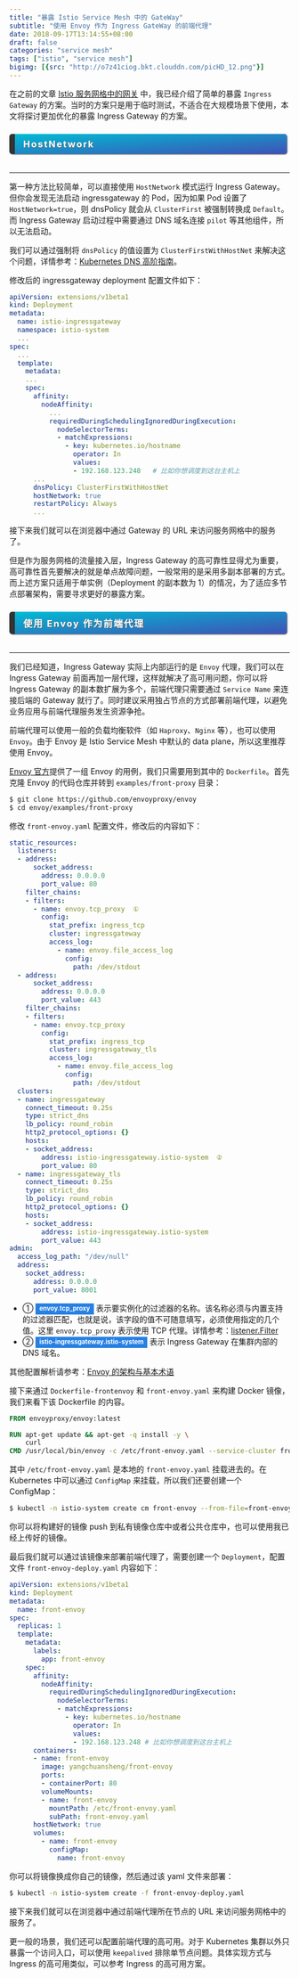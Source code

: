 ```yaml
---
title: "暴露 Istio Service Mesh 中的 GateWay"
subtitle: "使用 Envoy 作为 Ingress GateWay 的前端代理"
date: 2018-09-17T13:14:55+08:00
draft: false
categories: "service mesh"
tags: ["istio", "service mesh"]
bigimg: [{src: "http://o7z41ciog.bkt.clouddn.com/picHD_12.png"}]
---
```


<!--more-->

在之前的文章 [Istio 服务网格中的网关](https://www.yangcs.net/posts/istio-ingress/) 中，我已经介绍了简单的暴露 `Ingress Gateway` 的方案。当时的方案只是用于临时测试，不适合在大规模场景下使用，本文将探讨更加优化的暴露 Ingress Gateway 的方案。

### <p id="h2">HostNetwork</p>

----

第一种方法比较简单，可以直接使用 `HostNetwork` 模式运行 Ingress Gateway。但你会发现无法启动 ingressgateway 的 Pod，因为如果 Pod 设置了 `HostNetwork=true`，则 dnsPolicy 就会从 `ClusterFirst` 被强制转换成 `Default`。而 Ingress Gateway 启动过程中需要通过 DNS 域名连接 `pilot` 等其他组件，所以无法启动。

我们可以通过强制将 `dnsPolicy` 的值设置为 `ClusterFirstWithHostNet` 来解决这个问题，详情参考：[Kubernetes DNS 高阶指南](https://www.yangcs.net/posts/kubernetes-dns/)。

修改后的 ingressgateway deployment 配置文件如下：

```yaml
apiVersion: extensions/v1beta1
kind: Deployment
metadata:
  name: istio-ingressgateway
  namespace: istio-system
  ...
spec:
  ...
  template:
    metadata:
    ...
    spec:
      affinity:
        nodeAffinity:
          ...
          requiredDuringSchedulingIgnoredDuringExecution:
            nodeSelectorTerms:
            - matchExpressions:
              - key: kubernetes.io/hostname
                operator: In
                values:
                - 192.168.123.248   # 比如你想调度到这台主机上
      ...
      dnsPolicy: ClusterFirstWithHostNet
      hostNetwork: true
      restartPolicy: Always
      ...
```

接下来我们就可以在浏览器中通过 Gateway 的 URL 来访问服务网格中的服务了。

但是作为服务网格的流量接入层，Ingress Gateway 的高可靠性显得尤为重要，高可靠性首先要解决的就是单点故障问题，一般常用的是采用多副本部署的方式。而上述方案只适用于单实例（Deployment 的副本数为 1）的情况，为了适应多节点部署架构，需要寻求更好的暴露方案。

### <p id="h2">使用 Envoy 作为前端代理</p>

----

我们已经知道，Ingress Gateway 实际上内部运行的是 `Envoy` 代理，我们可以在 Ingress Gateway 前面再加一层代理，这样就解决了高可用问题，你可以将 Ingress Gateway 的副本数扩展为多个，前端代理只需要通过 `Service Name` 来连接后端的 Gateway 就行了。同时建议采用独占节点的方式部署前端代理，以避免业务应用与前端代理服务发生资源争抢。

前端代理可以使用一般的负载均衡软件（如 `Haproxy`、`Nginx` 等），也可以使用 `Envoy`。由于 Envoy 是 Istio Service Mesh 中默认的 data plane，所以这里推荐使用 Envoy。

[Envoy 官方](https://github.com/envoyproxy/envoy)提供了一组 Envoy 的用例，我们只需要用到其中的 `Dockerfile`。首先克隆 Envoy 的代码仓库并转到 `examples/front-proxy` 目录：

```bash
$ git clone https://github.com/envoyproxy/envoy
$ cd envoy/examples/front-proxy
```

修改 `front-envoy.yaml` 配置文件，修改后的内容如下：

```yaml
static_resources:
  listeners:
  - address:
      socket_address:
        address: 0.0.0.0
        port_value: 80
    filter_chains:
    - filters:
      - name: envoy.tcp_proxy  ①
        config:
          stat_prefix: ingress_tcp
          cluster: ingressgateway
          access_log:
            - name: envoy.file_access_log
              config:
                path: /dev/stdout
  - address:
      socket_address:
        address: 0.0.0.0
        port_value: 443
    filter_chains:
    - filters:
      - name: envoy.tcp_proxy
        config:
          stat_prefix: ingress_tcp
          cluster: ingressgateway_tls
          access_log:
            - name: envoy.file_access_log
              config:
                path: /dev/stdout
  clusters:
  - name: ingressgateway
    connect_timeout: 0.25s
    type: strict_dns
    lb_policy: round_robin
    http2_protocol_options: {}
    hosts:
    - socket_address:
        address: istio-ingressgateway.istio-system  ②
        port_value: 80
  - name: ingressgateway_tls
    connect_timeout: 0.25s
    type: strict_dns
    lb_policy: round_robin
    http2_protocol_options: {}
    hosts:
    - socket_address:
        address: istio-ingressgateway.istio-system
        port_value: 443
admin:
  access_log_path: "/dev/null"
  address:
    socket_address:
      address: 0.0.0.0
      port_value: 8001
```

+ ① <span id="inline-blue">envoy.tcp_proxy</span> 表示要实例化的过滤器的名称。该名称必须与内置支持的过滤器匹配，也就是说，该字段的值不可随意填写，必须使用指定的几个值。这里 `envoy.tcp_proxy` 表示使用 TCP 代理。详情参考：[listener.Filter](https://www.envoyproxy.io/docs/envoy/latest/api-v2/api/v2/listener/listener.proto#listener-filter)
+ ② <span id="inline-blue">istio-ingressgateway.istio-system</span> 表示 Ingress Gateway 在集群内部的 DNS 域名。

其他配置解析请参考：[Envoy 的架构与基本术语](https://jimmysong.io/posts/envoy-archiecture-and-terminology/)

接下来通过 `Dockerfile-frontenvoy` 和 `front-envoy.yaml` 来构建 Docker 镜像，我们来看下该 Dockerfile 的内容。

```Dockerfile
FROM envoyproxy/envoy:latest

RUN apt-get update && apt-get -q install -y \
    curl
CMD /usr/local/bin/envoy -c /etc/front-envoy.yaml --service-cluster front-proxy
```

其中 `/etc/front-envoy.yaml` 是本地的 `front-envoy.yaml` 挂载进去的。在 Kubernetes 中可以通过 `ConfigMap` 来挂载，所以我们还要创建一个 ConfigMap：

```bash
$ kubectl -n istio-system create cm front-envoy --from-file=front-envoy.yaml
```

你可以将构建好的镜像 push 到私有镜像仓库中或者公共仓库中，也可以使用我已经上传好的镜像。

最后我们就可以通过该镜像来部署前端代理了，需要创建一个 `Deployment`，配置文件 `front-envoy-deploy.yaml` 内容如下：

```yaml
apiVersion: extensions/v1beta1
kind: Deployment
metadata:
  name: front-envoy
spec:
  replicas: 1
  template:
    metadata:
      labels:
        app: front-envoy
    spec:
      affinity:
        nodeAffinity:
          requiredDuringSchedulingIgnoredDuringExecution:
            nodeSelectorTerms:
            - matchExpressions:
              - key: kubernetes.io/hostname
                operator: In
                values:
                - 192.168.123.248 # 比如你想调度到这台主机上
      containers:
      - name: front-envoy
        image: yangchuansheng/front-envoy
        ports:
        - containerPort: 80
        volumeMounts:
        - name: front-envoy
          mountPath: /etc/front-envoy.yaml
          subPath: front-envoy.yaml
      hostNetwork: true
      volumes:
        - name: front-envoy
          configMap:
            name: front-envoy
```

你可以将镜像换成你自己的镜像，然后通过该 yaml 文件来部署：

```bash
$ kubectl -n istio-system create -f front-envoy-deploy.yaml
```

接下来我们就可以在浏览器中通过前端代理所在节点的 URL 来访问服务网格中的服务了。

更一般的场景，我们还可以配置前端代理的高可用。对于 Kubernetes 集群以外只暴露一个访问入口，可以使用 `keepalived` 排除单节点问题。具体实现方式与 Ingress 的高可用类似，可以参考 Ingress 的高可用方案。

<style>
#h2{
    margin-bottom:2em;
    margin-right: 5px;
    padding: 8px 15px;
    letter-spacing: 2px;
    background-image: linear-gradient(to right bottom, rgb(0, 188, 212), rgb(63, 81, 181));
    background-color: rgb(63, 81, 181);
    color: rgb(255, 255, 255);
    border-left: 10px solid rgb(51, 51, 51);
    border-radius:5px;
    text-shadow: rgb(102, 102, 102) 1px 1px 1px;
    box-shadow: rgb(102, 102, 102) 1px 1px 2px;
}
#blue {
color: #2780e3;
}
#note {
    font-size: 1.5rem;
    font-style: italic;
    padding: 0 1rem;
    margin: 2.5rem 0;
    position: relative;
    background-color: #fafeff;
    border-top: 1px dotted #9954bb;
    border-bottom: 1px dotted #9954bb;
}
#note-title {
    padding: 0.2rem 0.5rem;
    background: #9954bb;
    color: #FFF;
    position: absolute;
    left: 0;
    top: 0.25rem;
    box-shadow: 0 2px 4px rgba(0,0,0,0.2);
    border-radius: 4px;
    -webkit-transform: rotate(-5deg) translateX(-10px) translateY(-25px);
    -moz-transform: rotate(-5deg) translateX(-10px) translateY(-25px);
    -ms-transform: rotate(-5deg) translateX(-10px) translateY(-25px);
    -o-transform: rotate(-5deg) translateX(-10px) translateY(-25px);
    transform: rotate(-5deg) translateX(-10px) translateY(-25px);
}
#inline-yellow {
display:inline;
padding:.2em .6em .3em;
font-size:80%;
font-weight:bold;
line-height:1;
color:#fff;
text-align:center;
white-space:nowrap;
vertical-align:baseline;
border-radius:0;
background-color: #f0ad4e;
}
#inline-green {
display:inline;
padding:.2em .6em .3em;
font-size:80%;
font-weight:bold;
line-height:1;
color:#fff;
text-align:center;
white-space:nowrap;
vertical-align:baseline;
border-radius:0;
background-color: #5cb85c;
}
#inline-blue {
display:inline;
padding:.2em .6em .3em;
font-size:80%;
font-weight:bold;
line-height:1;
color:#fff;
text-align:center;
white-space:nowrap;
vertical-align:baseline;
border-radius:0;
background-color: #2780e3;
}
#inline-purple {
display:inline;
padding:.2em .6em .3em;
font-size:80%;
font-weight:bold;
line-height:1;
color:#fff;
text-align:center;
white-space:nowrap;
vertical-align:baseline;
border-radius:0;
background-color: #9954bb;
}
#div-border-left-red {
display: block;
padding: 10px;
margin: 10px 0;
border: 1px solid #ccc;
border-left-width: 5px;
border-radius: 3px;
border-left-color: #df3e3e;
}
#div-border-left-yellow {
display: block;
padding: 10px;
margin: 10px 0;
border: 1px solid #ccc;
border-left-width: 5px;
border-radius: 3px;
border-left-color: #f0ad4e;
}
#div-border-left-green {
display: block;
padding: 10px;
margin: 10px 0;
border: 1px solid #ccc;
border-left-width: 5px;
border-radius: 3px;
border-left-color: #5cb85c;
}
#div-border-left-blue {
display: block;
padding: 10px;
margin: 10px 0;
border: 1px solid #ccc;
border-left-width: 5px;
border-radius: 3px;
border-left-color: #2780e3;
}
#div-border-left-purple {
display: block;
padding: 10px;
margin: 10px 0;
border: 1px solid #ccc;
border-left-width: 5px;
border-radius: 3px;
border-left-color: #9954bb;
}
#div-border-right-red {
display: block;
padding: 10px;
margin: 10px 0;
border: 1px solid #ccc;
border-right-width: 5px;
border-radius: 3px;
border-right-color: #df3e3e;
}
#div-border-right-yellow {
display: block;
padding: 10px;
margin: 10px 0;
border: 1px solid #ccc;
border-right-width: 5px;
border-radius: 3px;
border-right-color: #f0ad4e;
}
#div-border-right-green {
display: block;
padding: 10px;
margin: 10px 0;
border: 1px solid #ccc;
border-right-width: 5px;
border-radius: 3px;
border-right-color: #5cb85c;
}
#div-border-right-blue {
display: block;
padding: 10px;
margin: 10px 0;
border: 1px solid #ccc;
border-right-width: 5px;
border-radius: 3px;
border-right-color: #2780e3;
}
#div-border-right-purple {
display: block;
padding: 10px;
margin: 10px 0;
border: 1px solid #ccc;
border-right-width: 5px;
border-radius: 3px;
border-right-color: #9954bb;
}
#div-border-top-red {
display: block;
padding: 10px;
margin: 10px 0;
border: 1px solid #ccc;
border-top-width: 5px;
border-radius: 3px;
border-top-color: #df3e3e;
}
#div-border-top-yellow {
display: block;
padding: 10px;
margin: 10px 0;
border: 1px solid #ccc;
border-top-width: 5px;
border-radius: 3px;
border-top-color: #f0ad4e;
}
#div-border-top-green {
display: block;
padding: 10px;
margin: 10px 0;
border: 1px solid #ccc;
border-top-width: 5px;
border-radius: 3px;
border-top-color: #5cb85c;
}
#div-border-top-blue {
display: block;
padding: 10px;
margin: 10px 0;
border: 1px solid #ccc;
border-top-width: 5px;
border-radius: 3px;
border-top-color: #2780e3;
}
#div-border-top-purple {
display: block;
padding: 10px;
margin: 10px 0;
border: 1px solid #ccc;
border-top-width: 5px;
border-radius: 3px;
border-top-color: #9954bb;
}
</style>
